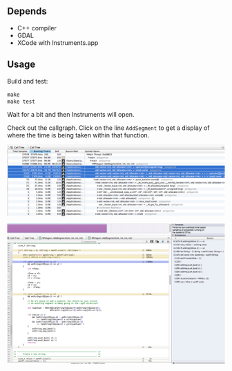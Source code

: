 
## Depends

 - C++ compiler
 - GDAL
 - XCode with Instruments.app

## Usage

Build and test:

    make
    make test

Wait for a bit and then Instruments will open.

Check out the callgraph. Click on the line `AddSegment` to get a display of where the time is being taken within that function.

![](call-graph.png)

![](annotations.png)
